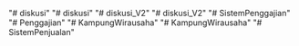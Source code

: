 "# diskusi" 
"# diskusi" 
"# diskusi_V2" 
"# diskusi_V2" 
"# SistemPenggajian" 
"# Penggajian" 
"# KampungWirausaha" 
"# KampungWirausaha" 
"# SistemPenjualan" 

